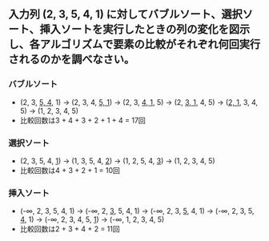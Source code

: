 ## 入力列 (2, 3, 5, 4, 1) に対してバブルソート、選択ソート、挿入ソートを実行したときの列の変化を図示し、各アルゴリズムで要素の比較がそれぞれ何回実行されるのかを調べなさい。

### バブルソート
- (2, 3, <u>5, 4</u>, 1) -> (2, 3, 4, <u>5, 1</u>) -> (2, 3, <u>4, 1</u>, 5) -> (2, <u>3, 1</u>, 4, 5) -> (<u>2, 1</u>, 3, 4, 5) -> (1, 2, 3, 4, 5)
- 比較回数は3 + 4 + 3 + 2 + 1 + 4 = 17回

### 選択ソート
- (2, 3, 5, 4, <u>1</u>) -> (1, 3, 5, 4, <u>2</u>) -> (1, 2, 5, 4, <u>3</u>) -> (1, 2, 3, 4, 5)
- 比較回数は4 + 3 + 2 + 1 = 10回

### 挿入ソート
- (-∞, 2, 3, 5, 4, 1) -> (-∞, 2, <u>3</u>, 5, 4, 1) -> (-∞, 2, 3, <u>5</u>, 4, 1) -> (-∞, 2, 3, 5, <u>4</u>, 1) -> (-∞, 2, 3, 4, 5, <u>1</u>) -> (-∞, 1, 2, 3, 4, 5)
- 比較回数は2 + 3 + 4 + 2 = 11回
